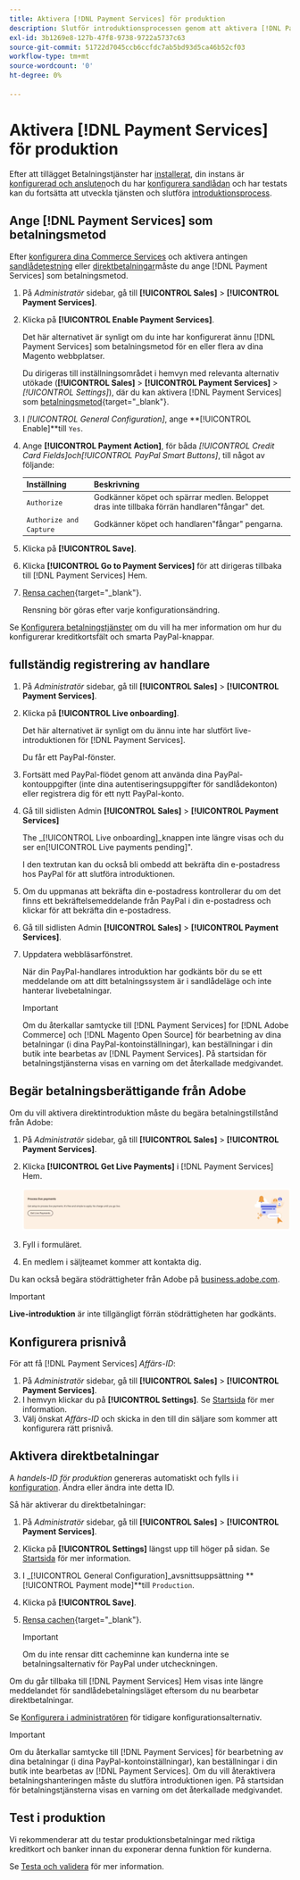 ```yaml
---
title: Aktivera [!DNL Payment Services] för produktion
description: Slutför introduktionsprocessen genom att aktivera [!DNL Payment Services] för produktion.
exl-id: 3b1269e8-127b-47f8-9738-9722a5737c63
source-git-commit: 51722d7045ccb6ccfdc7ab5bd93d5ca46b52cf03
workflow-type: tm+mt
source-wordcount: '0'
ht-degree: 0%

---
```


# Aktivera [!DNL Payment Services] för produktion

Efter att tillägget Betalningstjänster har [installerat](install.md), din instans är [konfigurerad och ansluten](connect.md)och du har [konfigurera sandlådan](sandbox.md) och har testats kan du fortsätta att utveckla tjänsten och slutföra [introduktionsprocess](onboard.md).

## Ange [!DNL Payment Services] som betalningsmetod

Efter [konfigurera dina Commerce Services](connect.md#configure-commerce-services) och aktivera antingen [sandlådetestning](sandbox.md#enable-sandbox-testing) eller [direktbetalningar](#enable-live-payments)måste du ange [!DNL Payment Services] som betalningsmetod.

1. På _Administratör_ sidebar, gå till **[!UICONTROL Sales]** > **[!UICONTROL Payment Services]**.
1. Klicka på **[!UICONTROL Enable Payment Services]**.

   Det här alternativet är synligt om du inte har konfigurerat ännu [!DNL Payment Services] som betalningsmetod för en eller flera av dina Magento webbplatser.

   Du dirigeras till inställningsområdet i hemvyn med relevanta alternativ utökade (**[!UICONTROL Sales]** > **[!UICONTROL Payment Services]** > _[!UICONTROL Settings]_), där du kan aktivera [!DNL Payment Services] som [betalningsmetod](https://docs.magento.com/user-guide/configuration/sales/payment-methods.html){target=&quot;_blank&quot;}.

1. I _[!UICONTROL General Configuration]_, ange **[!UICONTROL Enable]**till `Yes`.
1. Ange **[!UICONTROL Payment Action]**, för båda _[!UICONTROL Credit Card Fields]_och_[!UICONTROL PayPal Smart Buttons]_, till något av följande:

   | Inställning | Beskrivning |
   |---|---|
   | `Authorize` | Godkänner köpet och spärrar medlen. Beloppet dras inte tillbaka förrän handlaren&quot;fångar&quot; det. |
   | `Authorize and Capture` | Godkänner köpet och handlaren&quot;fångar&quot; pengarna. |

1. Klicka på **[!UICONTROL Save]**.
1. Klicka **[!UICONTROL Go to Payment Services]** för att dirigeras tillbaka till [!DNL Payment Services] Hem.
1. [Rensa cachen](https://docs.magento.com/user-guide/system/cache-management.html){target=&quot;_blank&quot;}.

   Rensning bör göras efter varje konfigurationsändring.

Se [Konfigurera betalningstjänster](settings.md) om du vill ha mer information om hur du konfigurerar kreditkortsfält och smarta PayPal-knappar.

## fullständig registrering av handlare

1. På _Administratör_ sidebar, gå till **[!UICONTROL Sales]** > **[!UICONTROL Payment Services]**.
1. Klicka på **[!UICONTROL Live onboarding]**.

   Det här alternativet är synligt om du ännu inte har slutfört live-introduktionen för [!DNL Payment Services].

   Du får ett PayPal-fönster.

1. Fortsätt med PayPal-flödet genom att använda dina PayPal-kontouppgifter (inte dina autentiseringsuppgifter för sandlådekonton) eller registrera dig för ett nytt PayPal-konto.
1. Gå till sidlisten Admin **[!UICONTROL Sales]** > **[!UICONTROL Payment Services]**

   The _[!UICONTROL Live onboarding]_knappen inte längre visas och du ser en[!UICONTROL Live payments pending]&quot;.

   I den textrutan kan du också bli ombedd att bekräfta din e-postadress hos PayPal för att slutföra introduktionen.

1. Om du uppmanas att bekräfta din e-postadress kontrollerar du om det finns ett bekräftelsemeddelande från PayPal i din e-postadress och klickar för att bekräfta din e-postadress.
1. Gå till sidlisten Admin **[!UICONTROL Sales]** > **[!UICONTROL Payment Services]**.
1. Uppdatera webbläsarfönstret.

   När din PayPal-handlares introduktion har godkänts bör du se ett meddelande om att ditt betalningssystem är i sandlådeläge och inte hanterar livebetalningar.

   >[!IMPORTANT]
   >
   >Om du återkallar samtycke till [!DNL Payment Services] for [!DNL Adobe Commerce] och [!DNL Magento Open Source] för bearbetning av dina betalningar (i dina PayPal-kontoinställningar), kan beställningar i din butik inte bearbetas av [!DNL Payment Services]. På startsidan för betalningstjänsterna visas en varning om det återkallade medgivandet.

## Begär betalningsberättigande från Adobe

Om du vill aktivera direktintroduktion måste du begära betalningstillstånd från Adobe:

1. På _Administratör_ sidebar, gå till **[!UICONTROL Sales]** > **[!UICONTROL Payment Services]**.
1. Klicka **[!UICONTROL Get Live Payments]** i [!DNL Payment Services] Hem.

   ![Begär berättiganden](assets/request-entitlements.png)

1. Fyll i formuläret.
1. En medlem i säljteamet kommer att kontakta dig.

Du kan också begära stödrättigheter från Adobe på [business.adobe.com](https://business.adobe.com/resources/payment-services.html).

>[!IMPORTANT]
>
>**Live-introduktion** är inte tillgängligt förrän stödrättigheten har godkänts.

## Konfigurera prisnivå

För att få [!DNL Payment Services] _Affärs-ID_:


1. På _Administratör_ sidebar, gå till **[!UICONTROL Sales]** > **[!UICONTROL Payment Services]**.
1. I hemvyn klickar du på **[!UICONTROL Settings]**. Se [Startsida](payments-home.md) för mer information.
1. Välj önskat _Affärs-ID_ och skicka in den till din säljare som kommer att konfigurera rätt prisnivå.

## Aktivera direktbetalningar

A _handels-ID för produktion_ genereras automatiskt och fylls i i [konfiguration](configure-admin.md). Ändra eller ändra inte detta ID.

Så här aktiverar du direktbetalningar:

1. På _Administratör_ sidebar, gå till **[!UICONTROL Sales]** > **[!UICONTROL Payment Services]**.
1. Klicka på **[!UICONTROL Settings]** längst upp till höger på sidan. Se [Startsida](payments-home.md) för mer information.
1. I _[!UICONTROL General Configuration]_avsnittsuppsättning **[!UICONTROL Payment mode]**till `Production`.
1. Klicka på **[!UICONTROL Save]**.
1. [Rensa cachen](https://docs.magento.com/user-guide/system/cache-management.html){target=&quot;_blank&quot;}.

   >[!IMPORTANT]
   >
   >Om du inte rensar ditt cacheminne kan kunderna inte se betalningsalternativ för PayPal under utcheckningen.

Om du går tillbaka till [!DNL Payment Services] Hem visas inte längre meddelandet för sandlådebetalningsläget eftersom du nu bearbetar direktbetalningar.

Se [Konfigurera i administratören](configure-admin.md) för tidigare konfigurationsalternativ.

>[!IMPORTANT]
>
>Om du återkallar samtycke till [!DNL Payment Services] för bearbetning av dina betalningar (i dina PayPal-kontoinställningar), kan beställningar i din butik inte bearbetas av [!DNL Payment Services]. Om du vill återaktivera betalningshanteringen måste du slutföra introduktionen igen. På startsidan för betalningstjänsterna visas en varning om det återkallade medgivandet.

## Test i produktion

Vi rekommenderar att du testar produktionsbetalningar med riktiga kreditkort och banker innan du exponerar denna funktion för kunderna.

Se [Testa och validera](test-validate.md) för mer information.
